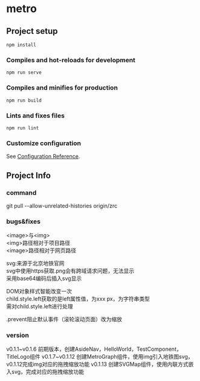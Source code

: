 # metro

## Project setup
```
npm install
```

### Compiles and hot-reloads for development
```
npm run serve
```

### Compiles and minifies for production
```
npm run build
```

### Lints and fixes files
```
npm run lint
```

### Customize configuration
See [Configuration Reference](https://cli.vuejs.org/config/).


## Project Info

### command
git pull --allow-unrelated-histories origin/zrc

### bugs&fixes
&#60;image&#62;与&#60;img&#62;<br/>
&#60;img&#62;路径相对于项目路径<br/>
&#60;image&#62;路径相对于网页路径<br/>

svg:来源于北京地铁官网<br/>
svg中使用https获取.png会有跨域请求问题，无法显示<br/>
采用base64编码后插入svg显示<br/>

DOM对象样式智能改变一次<br/>
child.style.left获取的是left属性值，为xxx px，为字符串类型<br/>
需对child.style.left进行处理<br/>

.prevent阻止默认事件（滚轮滚动页面）改为缩放<br/>

### version
v0.1.1~v0.1.6   前期版本，创建AsideNav，HelloWorld，TestComponent，TitleLogo组件
v0.1.7~v0.1.12  创建MetroGraph组件，使用img引入地铁图svg，v0.1.12完成img对应的拖拽缩放功能
v0.1.13         创建SVGMap组件，使用内联方式嵌入svg，完成对应的拖拽缩放功能
